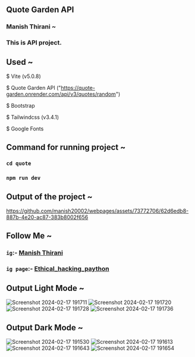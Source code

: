 ## Quote Garden API
### Manish Thirani ~

### This is API project.

## Used ~
$ Vite (v5.0.8)

$ Quote Garden API ("https://quote-garden.onrender.com/api/v3/quotes/random")

$ Bootstrap

$ Tailwindcss (v3.4.1)

$ Google Fonts

## Command for running project ~
### `cd quote`

### `npm run dev`

## Output of the project ~

https://github.com/manish20002/webpages/assets/73772706/62d6edb8-887b-4e20-ac87-383b8002f656

## Follow Me ~
### `ig`:- [Manish Thirani](https://www.instagram.com/manish_heroisgreat_20/)
### `ig page`:- [Ethical_hacking_paython](https://www.instagram.com/ethical_hacking_python)

## Output Light Mode ~
![Screenshot 2024-02-17 191711](https://github.com/manish20002/webpages/assets/73772706/35af31b6-6fa9-49ca-8e66-375eef0541ab)
![Screenshot 2024-02-17 191720](https://github.com/manish20002/webpages/assets/73772706/34aeadff-f38f-4173-8ade-2c955c4f96b0)
![Screenshot 2024-02-17 191728](https://github.com/manish20002/webpages/assets/73772706/6a14cda6-3209-490e-be91-5a6eee230c8c)
![Screenshot 2024-02-17 191736](https://github.com/manish20002/webpages/assets/73772706/64d6f580-9f1d-4420-87c0-476df7f8a39f)

## Output Dark Mode ~
![Screenshot 2024-02-17 191530](https://github.com/manish20002/webpages/assets/73772706/a021b17e-b8a6-48aa-9873-c1d0d81f5d8c)
![Screenshot 2024-02-17 191613](https://github.com/manish20002/webpages/assets/73772706/70876293-0ec1-4057-92c6-be9602e665de)
![Screenshot 2024-02-17 191643](https://github.com/manish20002/webpages/assets/73772706/f67dd213-0119-4536-99cd-607b5fe59699)
![Screenshot 2024-02-17 191654](https://github.com/manish20002/webpages/assets/73772706/02e9965c-afe1-431e-b4d1-a8a24dbc582c)

